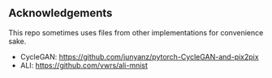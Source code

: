 Acknowledgements
-----

This repo sometimes uses files from other implementations for convenience sake.

* CycleGAN: https://github.com/junyanz/pytorch-CycleGAN-and-pix2pix
* ALI: https://github.com/vwrs/ali-mnist
